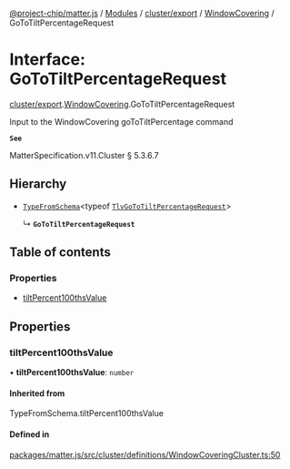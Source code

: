 [@project-chip/matter.js](../README.md) / [Modules](../modules.md) / [cluster/export](../modules/cluster_export.md) / [WindowCovering](../modules/cluster_export.WindowCovering.md) / GoToTiltPercentageRequest

# Interface: GoToTiltPercentageRequest

[cluster/export](../modules/cluster_export.md).[WindowCovering](../modules/cluster_export.WindowCovering.md).GoToTiltPercentageRequest

Input to the WindowCovering goToTiltPercentage command

**`See`**

MatterSpecification.v11.Cluster § 5.3.6.7

## Hierarchy

- [`TypeFromSchema`](../modules/tlv_export.md#typefromschema)\<typeof [`TlvGoToTiltPercentageRequest`](../modules/cluster_export.WindowCovering.md#tlvgototiltpercentagerequest)\>

  ↳ **`GoToTiltPercentageRequest`**

## Table of contents

### Properties

- [tiltPercent100thsValue](cluster_export.WindowCovering.GoToTiltPercentageRequest.md#tiltpercent100thsvalue)

## Properties

### tiltPercent100thsValue

• **tiltPercent100thsValue**: `number`

#### Inherited from

TypeFromSchema.tiltPercent100thsValue

#### Defined in

[packages/matter.js/src/cluster/definitions/WindowCoveringCluster.ts:50](https://github.com/project-chip/matter.js/blob/2d9f2165d2672864fda3496a6d0d5f93597f82c6/packages/matter.js/src/cluster/definitions/WindowCoveringCluster.ts#L50)
